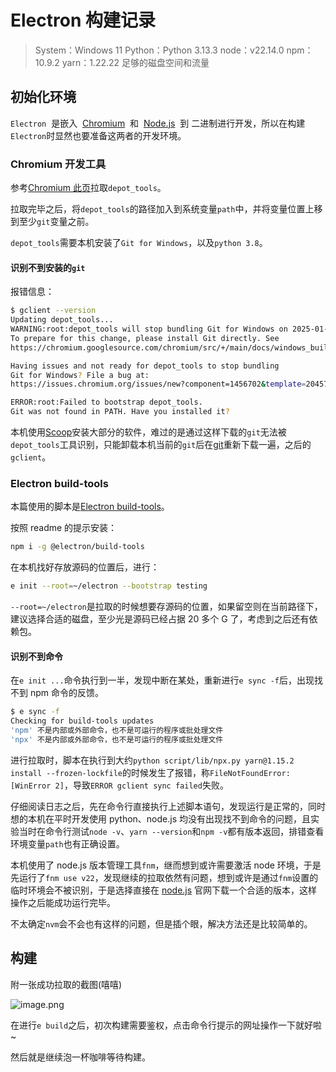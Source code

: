 # Electron 构建记录


> System：Windows 11
> Python：Python 3.13.3
> node：v22.14.0
> npm：10.9.2
> yarn：1.22.22
> 足够的磁盘空间和流量

## 初始化环境

`Electron`  是嵌入  [Chromium](https://www.chromium.org/)  和  [Node.js](https://nodejs.org/)  到 二进制进行开发，所以在构建`Electron`时显然也要准备这两者的开发环境。

### Chromium 开发工具

参考[Chromium 此页](https://chromium.googlesource.com/chromium/tools/depot_tools.git)拉取`depot_tools`。

拉取完毕之后，将`depot_tools`的路径加入到系统变量`path`中，并将变量位置上移到至少`git`变量之前。

`depot_tools`需要本机安装了`Git for Windows`，以及`python 3.8`。

#### 识别不到安装的`git`

报错信息：

```bash
$ gclient --version
Updating depot_tools...
WARNING:root:depot_tools will stop bundling Git for Windows on 2025-01-27.
To prepare for this change, please install Git directly. See
https://chromium.googlesource.com/chromium/src/+/main/docs/windows_build_instructions.md#Install-git

Having issues and not ready for depot_tools to stop bundling
Git for Windows? File a bug at:
https://issues.chromium.org/issues/new?component=1456702&template=2045785

ERROR:root:Failed to bootstrap depot_tools.
Git was not found in PATH. Have you installed it?
```

本机使用[Scoop](https://scoop.sh/)安装大部分的软件，难过的是通过这样下载的`git`无法被`depot_tools`工具识别，只能卸载本机当前的`git`后在[git](https://git-scm.com/downloads)重新下载一遍，之后的`gclient`。

### Electron build-tools

本篇使用的脚本是[Electron build-tools](https://github.com/electron/build-tools)。

按照 readme 的提示安装：

```bash
npm i -g @electron/build-tools
```

在本机找好存放源码的位置后，进行：

```bash
e init --root=~/electron --bootstrap testing
```

`--root=~/electron`是拉取的时候想要存源码的位置，如果留空则在当前路径下，建议选择合适的磁盘，至少光是源码已经占据 20 多个 G 了，考虑到之后还有依赖包。

#### 识别不到命令

在`e init ...`命令执行到一半，发现中断在某处，重新进行`e sync -f`后，出现找不到 npm 命令的反馈。

```bash
$ e sync -f
Checking for build-tools updates
'npm' 不是内部或外部命令，也不是可运行的程序或批处理文件
'npx' 不是内部或外部命令，也不是可运行的程序或批处理文件
```

进行拉取时，脚本在执行到大约`python script/lib/npx.py yarn@1.15.2 install --frozen-lockfile`的时候发生了报错，称`FileNotFoundError: [WinError 2]`，导致`ERROR gclient sync failed`失败。

仔细阅读日志之后，先在命令行直接执行上述脚本语句，发现运行是正常的，同时想的本机在平时开发使用 python、node.js 均没有出现找不到命令的问题，且实验当时在命令行测试`node -v`、`yarn --version`和`npm -v`都有版本返回，排错查看环境变量`path`也有正确设置。

本机使用了 node.js 版本管理工具`fnm`，继而想到或许需要激活 node 环境，于是先运行了`fnm use v22`，发现继续的拉取依然有问题，想到或许是通过`fnm`设置的临时环境会不被识别，于是选择直接在 [node.js](https://nodejs.org/en) 官网下载一个合适的版本，这样操作之后能成功运行完毕。

不太确定`nvm`会不会也有这样的问题，但是插个眼，解决方法还是比较简单的。

## 构建

附一张成功拉取的截图(嘻嘻)

![image.png](https://img.dodolalorc.cn/i/2025/04/26/680c5ddac8c6d.png)

在进行`e build`之后，初次构建需要鉴权，点击命令行提示的网址操作一下就好啦~

然后就是继续泡一杯咖啡等待构建。

